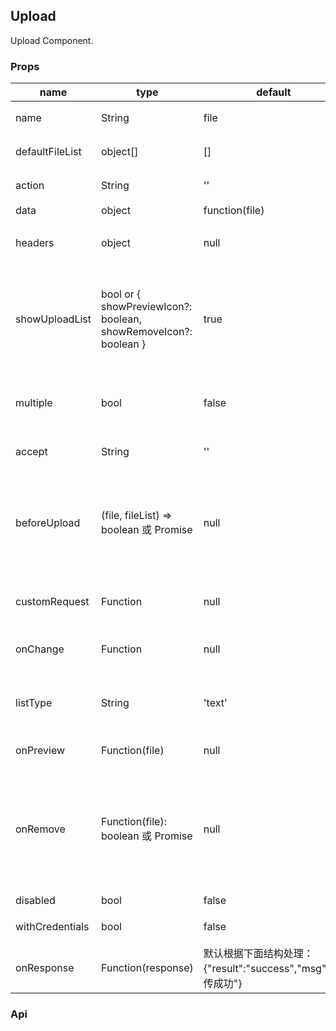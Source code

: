 ## Upload

Upload Component.

### Props
|name|type|default|description|
|---|---|---|---|
|name|String|file|发到后台的文件参数名|
|defaultFileList|object[]|[]|默认已经上传的文件列表|
|action|String|''|必选参数, 上传的地址|
|data|object|function(file)|null|上传所需参数或返回上传参数的方法|
|headers|object|null|设置上传的请求头部，IE10 以上有效|
|showUploadList|bool or { showPreviewIcon?: boolean, showRemoveIcon?: boolean }|true|是否展示 uploadList, 可设为一个对象，用于单独设定 showPreviewIcon 和 showRemoveIcon|
|multiple|bool|false|是否支持多选文件，ie10+ 支持。开启后按住 ctrl 可选择多个文件。|
|accept|String|''|接受上传的文件类型|
|beforeUpload|(file, fileList) => boolean 或 Promise|null|上传文件之前的钩子，参数为上传的文件，若返回 false 或者 Promise 则停止上传。注意：该方法不支持老 IE。|
|customRequest|Function|null|通过覆盖默认的上传行为，可以自定义自己的上传实现|
|onChange|Function|null|上传文件改变时的状态，详见 onChange|
|listType|String|'text'|上传列表的内建样式，支持两种基本样式 text or picture-card|
|onPreview|Function(file)|null|点击文件链接或预览图标时的回调|
|onRemove|Function(file): boolean 或 Promise|null|点击移除文件时的回调，返回值为 false 时不移除。支持返回一个 Promise 对象，Promise 对象 resolve(false) 或 reject 时不移除。|
|disabled|bool|false|是否禁用|
|withCredentials|bool|false|上传请求时是否携带 cookie|
|onResponse|Function(response)|默认根据下面结构处理：{"result":"success","msg":"上传成功"}|根据服务端返回的内容，判断是否上传成功|



### Api